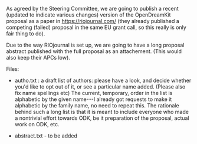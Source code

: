 As agreed by the Steering Committee, we are going to publish a recent (updated
to indicate various changes) version of the OpenDreamKit proposal as a paper in
https://riojournal.com/ (they already published a competing (failed) proposal
in the same EU grant call, so this really is only fair thing to do).

Due to the way RIOjournal is set up, we are going to have a long
proposal abstract published with the full proposal as an attachement.
(This would also keep their APCs low).

Files:

 * autho.txt : a draft list of authors: please have a look, and
decide whether you'd like to opt out of it, or see a particular name
added. (Please also fix name spellings etc)
The current, temporary,  order in the list is alphabetic by the given name---I
already  got requests to make it alphabetic by the family name, no need
to repeat this.
The rationale behind such a long list is that it is meant to include
everyone who made a nontrivial effort towards ODK, be it preparation of
the proposal, actual work on ODK, etc.

 * abstract.txt - to be added
